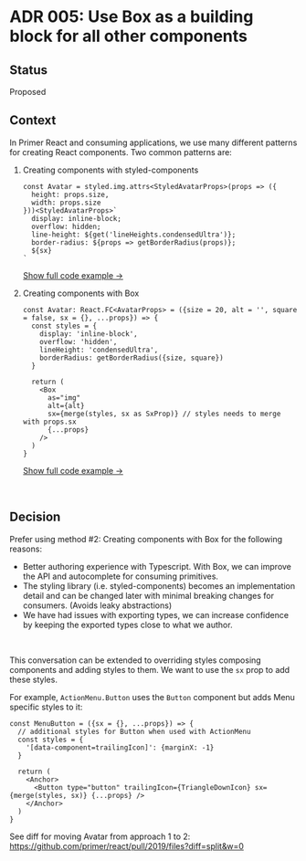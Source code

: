 # ADR 005: Use Box as a building block for all other components

## Status

Proposed

## Context

In Primer React and consuming applications, we use many different patterns for creating React components. Two common patterns are:

1. Creating components with styled-components

    ```tsx
    const Avatar = styled.img.attrs<StyledAvatarProps>(props => ({
      height: props.size,
      width: props.size
    }))<StyledAvatarProps>`
      display: inline-block;
      overflow: hidden;
      line-height: ${get('lineHeights.condensedUltra')};
      border-radius: ${props => getBorderRadius(props)};
      ${sx}
    `
    ```

    [Show full code example →](https://github.com/primer/react/pull/2019/files?diff=split&w=0)

2.  Creating components with Box

    ```tsx
    const Avatar: React.FC<AvatarProps> = ({size = 20, alt = '', square = false, sx = {}, ...props}) => {
      const styles = {
        display: 'inline-block',
        overflow: 'hidden',
        lineHeight: 'condensedUltra',
        borderRadius: getBorderRadius({size, square})
      }

      return (
        <Box
          as="img"
          alt={alt}
          sx={merge(styles, sx as SxProp)} // styles needs to merge with props.sx
          {...props}
        />
      )
    }
    ```

    [Show full code example →](https://github.com/primer/react/pull/2019/files?diff=split&w=0)

&nbsp;

## Decision

Prefer using method #2: Creating components with Box for the following reasons:

- Better authoring experience with Typescript. With Box, we can improve the API and autocomplete for consuming primitives.
- The styling library (i.e. styled-components) becomes an implementation detail and can be changed later with minimal breaking changes for consumers. (Avoids leaky abstractions)
- We have had issues with exporting types, we can increase confidence by keeping the exported types close to what we author.

&nbsp;

This conversation can be extended to overriding styles composing components and adding styles to them. We want to use the `sx` prop to add these styles.

For example, `ActionMenu.Button` uses the `Button` component but adds Menu specific styles to it:

```tsx
const MenuButton = ({sx = {}, ...props}) => {
  // additional styles for Button when used with ActionMenu
  const styles = {
    '[data-component=trailingIcon]': {marginX: -1}
  }

  return (
    <Anchor>
      <Button type="button" trailingIcon={TriangleDownIcon} sx={merge(styles, sx)} {...props} />
    </Anchor>
  )
}
```

See diff for moving Avatar from approach 1 to 2: https://github.com/primer/react/pull/2019/files?diff=split&w=0
